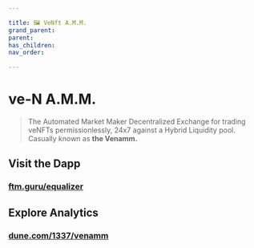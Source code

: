 ```yaml
---

title: 🖼 VeNft A.M.M.
grand_parent:
parent:
has_children:
nav_order:

---
```


# ve-N A.M.M.
> The Automated Market Maker Decentralized Exchange for trading veNFTs permissionlessly, 24x7 against a Hybrid Liquidity pool. Casually known as **the Venamm.**

## Visit the Dapp
### [ftm.guru/equalizer](https://ftm.guru/equalizer)

## Explore Analytics
### [dune.com/1337/venamm](https://dune.com/1337/venamm)